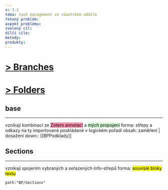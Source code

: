 ```yaml
---
v: 3.2
téma: task management ve skautském oddíle
řešený problém: 
aspekt problému: 
zvolený cíl: 
dílčí cíle: 
metody: 
produkty: 
---
```

# <u>> Branches</u>


# <u>> Folders</u>

## base
---
vznikají kombinací ze <mark style="background: #FF5582A6;">Zotero annotací</mark> a <mark style="background: #BBFABBA6;">mých propojení</mark>
forma: střepy a odkazy na ty importované poskládané v logickém pořadí
obsah: zaměŕení | dosažení
down:: [[BPPodklady]]
 

## Sections
---
vznikají spojením vybraných a seřazených info-střepů 
forma: <mark class="hltr-blue">souvislé bloky textu</mark>
```query
path:"BP/Sections"
```
